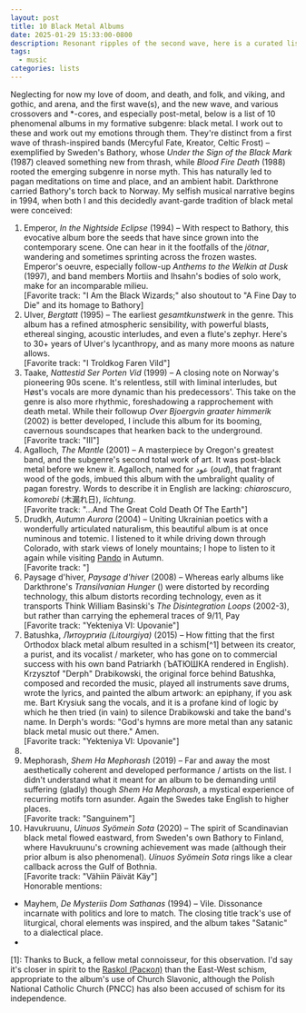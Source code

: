 ```yaml
---
layout: post
title: 10 Black Metal Albums
date: 2025-01-29 15:33:00-0800
description: Resonant ripples of the second wave, here is a curated list of 10 extreme and experimental black metal albums I love. Yes, love.
tags:
  - music
categories: lists
---
```

Neglecting for now my love of doom, and death, and folk, and viking, and gothic, and arena, and the first wave(s), and the new wave, and various crossovers and  \*-cores, and especially post-metal, below is a list of 10 phenomenal albums in my formative subgenre: black metal. I work out to these and work out my emotions through them. They're distinct from a first wave of thrash-inspired bands (Mercyful Fate, Kreator, Celtic Frost) – exemplified by Sweden's Bathory, whose *Under the Sign of the Black Mark* (1987) cleaved something new from thrash, while *Blood Fire Death* (1988) rooted the emerging subgenre in norse myth. This has naturally led to pagan meditations on time and place, and an ambient habit. Darkthrone carried Bathory's torch back to Norway. My selfish musical narrative begins in 1994, when both I and this decidedly avant-garde tradition of black metal were conceived:
<br>
1. Emperor, *In the Nightside Eclipse* (1994) – With respect to Bathory, this evocative album bore the seeds that have since grown into the contemporary scene. One can hear in it the footfalls of the *jötnar*, wandering and sometimes sprinting across the frozen wastes. Emperor's oeuvre, especially follow-up *Anthems to the Welkin at Dusk* (1997), and band members Mortiis and Ihsahn's bodies of solo work, make for an incomparable milieu.<br>\[Favorite track: "I Am the Black Wizards;" also shoutout to "A Fine Day to Die" and its homage to Bathory\]<br>
2. Ulver, *Bergtatt* (1995) – The earliest *gesamtkunstwerk* in the genre. This album has a refined atmospheric sensibility, with powerful blasts, ethereal singing, acoustic interludes, and even a flute's zephyr. Here's to 30+ years of Ulver's lycanthropy, and as many more moons as nature allows.<br>\[Favorite track: "I Troldkog Faren Vild"\]<br>
3. Taake, *Nattestid Ser Porten Vid* (1999) – A closing note on Norway's pioneering 90s scene. It's relentless, still with liminal interludes, but Høst's vocals are more dynamic than his predecessors'. This take on the genre is also more rhythmic, foreshadowing a rapprochement with death metal. While their followup *Over Bjoergvin graater himmerik* (2002) is better developed, I include this album for its booming, cavernous soundscapes that hearken back to the underground.<br>\[Favorite track: "III"\]<br>
4. Agalloch, *The Mantle* (2001) – A masterpiece by Oregon's greatest band, and the subgenre's second total work of art. It was post-black metal before we knew it. Agalloch, named for عود (*oud*), that fragrant wood of the gods, imbued this album with the umbralight quality of pagan forestry. Words to describe it in English are lacking: *chiaroscuro*, *komorebi* (木漏れ日), *lichtung*.<br>\[Favorite track: "...And The Great Cold Death Of The Earth"\]<br>
5. Drudkh, *Autumn Aurora* (2004) – Uniting Ukrainian poetics with a wonderfully articulated naturalism, this beautiful album is at once numinous and totemic. I listened to it while driving down through Colorado, with stark views of lonely mountains; I hope to listen to it again while visiting [Pando](https://en.wikipedia.org/wiki/Pando_(tree)) in Autumn.<br>\[Favorite track: "\]<br>
6. Paysage d'hiver, *Paysage d'hiver* (2008) – Whereas early albums like Darkthrone's *Transilvanian Hunger* () were distorted by recording technology, this album distorts recording technology, even as it transports  Think William Basinski's *The Disintegration Loops* (2002-3), but rather than carrying the ephemeral traces of 9/11, Pay  <br>\[Favorite track: "Yekteniya VI: Upovanie"\]<br>
7. Batushka, *Литоургиiа (Litourgiya)* (2015) – How fitting that the first Orthodox black metal album resulted in a schism[^1] between its creator, a purist, and its vocalist / marketer, who has gone on to commercial success with his own band Patriarkh (ЪАТЮШКА rendered in English). Krzysztof "Derph" Drabikowski, the original force behind Batushka, composed and recorded the music, played all instruments save drums, wrote the lyrics, and painted the album artwork: an epiphany, if you ask me. Bart Krysiuk sang the vocals, and it is a profane kind of logic by which he then tried (in vain) to silence Drabikowski and take the band's name. In Derph's words: "God's hymns are more metal than any satanic black metal music out there." Amen.<br>\[Favorite track: "Yekteniya VI: Upovanie"\]<br>
8. <br>
9. Mephorash, *Shem Ha Mephorash* (2019) – Far and away the most aesthetically coherent and developed performance / artists on the list. I didn't understand what it meant for an album to be demanding until suffering (gladly) though *Shem Ha Mephorash*, a mystical experience of recurring motifs torn asunder. Again the Swedes take English to higher places.<br>\[Favorite track: "Sanguinem"\]<br>
10. Havukruunu, *Uinuos Syömein Sota* (2020) – The spirit of Scandinavian black metal flowed eastward, from Sweden's own Bathory to Finland, where Havukruunu's crowning achievement was made (although their prior album is also phenomenal). *Uinuos Syömein Sota* rings like a clear callback across the Gulf of Bothnia.<br>\[Favorite track: "Vähiin Päivät Käy"\]<br>
Honorable mentions:
- Mayhem, *De Mysteriis Dom Sathanas* (1994) – Vile. Dissonance incarnate with politics and lore to match. The closing title track's use of liturgical, choral elements was inspired, and the album takes "Satanic" to a dialectical place.
- 

[1]: Thanks to Buck, a fellow metal connoisseur, for this observation. I'd say it's closer in spirit to the [Raskol (Раскол)](https://en.wikipedia.org/wiki/Schism_of_the_Russian_Church) than the East-West schism, appropriate to the album's use of Church Slavonic, although the Polish National Catholic Church (PNCC) has also been accused of schism for its independence.